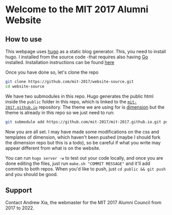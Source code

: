 # Welcome to the MIT 2017 Alumni Website

## How to use

This webpage uses [hugo](https://gohugo.io/) as a static blog generator. This, you need to install hugo. I installed from the source code -that requires also having [Go](https://golang.org/) installed. Installation instructions can be found [here](https://gohugo.io/getting-started/installing/)

Once you have done so, let's clone the repo

````bash
git clone https://github.com/mit-2017/website-source.git
cd website-source
````

We have two submodules in this repo. Hugo generates the public html inside the `public` folder in this repo, which is linked to the [`mit-2017.github.io`](https://github.com/mit-2017/mit-2017.github.io) repository. The theme we are using for is [dimension](https://github.com/sethmacleod/dimension) but the theme is already in this repo so we just need to run:

```bash
git submodule add https://github.com/mit-2017/mit-2017.github.io.git public
```

Now you are all set. I may have made some modifications on the css and templates of dimension, which haven't been pushed (maybe I should fork the dimension repo but this is a todo), so be careful if what you write may appear different from what is on the website.

You can run `hugo server -w` to test out your code locally, and once you are done editing the files, just run `make.sh "COMMIT MESSAGE"` and it'll add commits to both repos. When you'd like to push, just `cd public && git push`  and you should be good.

## Support

Contact Andrew Xia, the webmaster for the MIT 2017 Alumni Council from 2017 to 2022. 